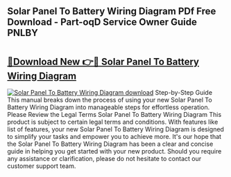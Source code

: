 ## Solar Panel To Battery Wiring Diagram PDf Free Download - Part-oqD Service Owner Guide PNLBY

# <h2><a href="http://dfnvkoa.blite.top/?on=Solar+Panel+To+Battery+Wiring+Diagram">🔗Download New 👉🔴 Solar Panel To Battery Wiring Diagram</a></h2>

[![Solar Panel To Battery Wiring Diagram download](https://i.imgur.com/lujVjoI.png)](http://dfnvkoa.blite.top/?on=Solar+Panel+To+Battery+Wiring+Diagram)
Step-by-Step Guide This manual breaks down the process of using your new Solar Panel To Battery Wiring Diagram into manageable steps for effortless operation. Please Review the Legal Terms Solar Panel To Battery Wiring Diagram This product is subject to certain legal terms and conditions. With features like list of features, your new Solar Panel To Battery Wiring Diagram is designed to simplify your tasks and empower you to achieve more. It's our hope that the Solar Panel To Battery Wiring Diagram has been a clear and concise guide in helping you get started with your new product. Should you require any assistance or clarification, please do not hesitate to contact our customer support team.
